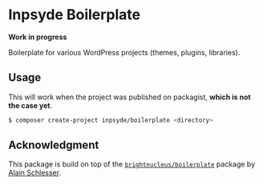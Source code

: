 # Inpsyde Boilerplate

**Work in progress**

Boilerplate for various WordPress projects (themes, plugins, libraries).

## Usage

This will work when the project was published on packagist, **which is not the case yet**.

```BASH
$ composer create-project inpsyde/boilerplate <directory>
```

## Acknowledgment

This package is build on top of the [`brightnucleus/boilerplate`](https://github.com/brightnucleus/boilerplate) package by [Alain Schlesser](http://www.alainschlesser.com/).